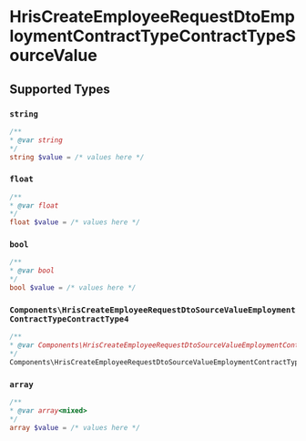 # HrisCreateEmployeeRequestDtoEmploymentContractTypeContractTypeSourceValue


## Supported Types

### `string`

```php
/**
* @var string
*/
string $value = /* values here */
```

### `float`

```php
/**
* @var float
*/
float $value = /* values here */
```

### `bool`

```php
/**
* @var bool
*/
bool $value = /* values here */
```

### `Components\HrisCreateEmployeeRequestDtoSourceValueEmploymentContractTypeContractType4`

```php
/**
* @var Components\HrisCreateEmployeeRequestDtoSourceValueEmploymentContractTypeContractType4
*/
Components\HrisCreateEmployeeRequestDtoSourceValueEmploymentContractTypeContractType4 $value = /* values here */
```

### `array`

```php
/**
* @var array<mixed>
*/
array $value = /* values here */
```


